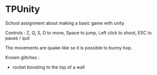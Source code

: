 # TPUnity
School assignment about making a basic game with unity

Controls : 
  Z, Q, S, D to move, 
  Space to jump, 
  Left click to shoot, 
  ESC to pause / quit
  
The movements are quake-like so it is possible to bunny hop.

Known glitches :
  - rocket boosting to the top of a wall


